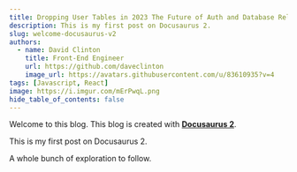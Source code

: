 ```yaml
---
title: Dropping User Tables in 2023 The Future of Auth and Database Relationships
description: This is my first post on Docusaurus 2.
slug: welcome-docusaurus-v2
authors:
  - name: David Clinton
    title: Front-End Engineer
    url: https://github.com/daveclinton
    image_url: https://avatars.githubusercontent.com/u/83610935?v=4
tags: [Javascript, React]
image: https://i.imgur.com/mErPwqL.png
hide_table_of_contents: false
---
```


Welcome to this blog. This blog is created with [**Docusaurus 2**](https://docusaurus.io/).

This is my first post on Docusaurus 2.

A whole bunch of exploration to follow.
